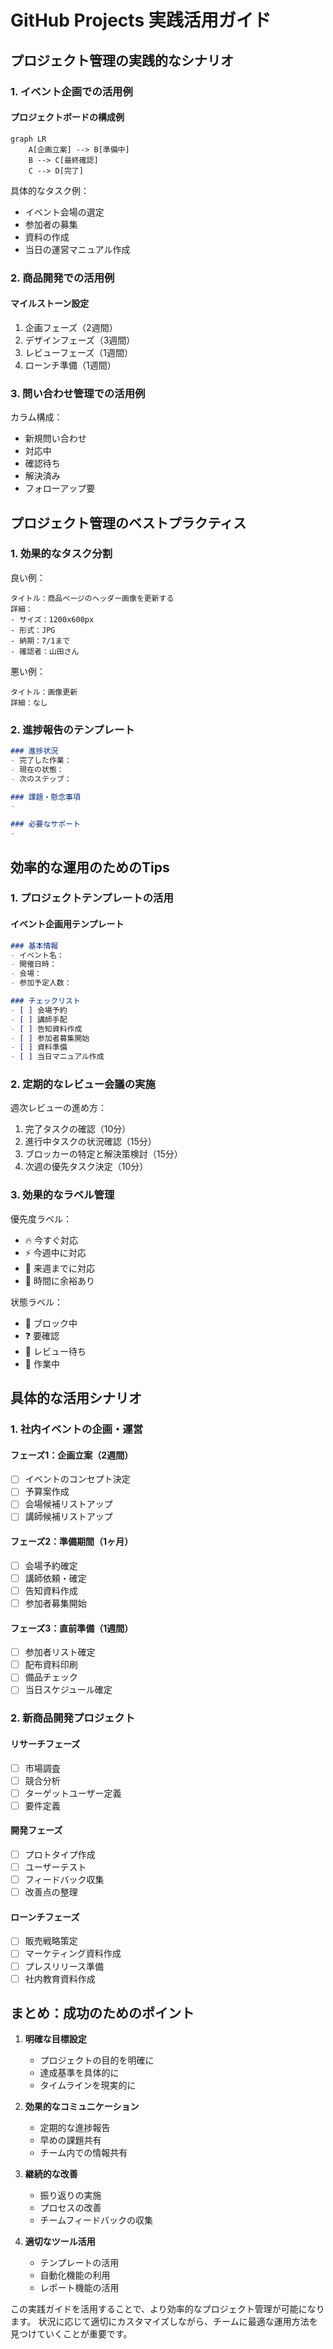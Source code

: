 # GitHub Projects 実践活用ガイド

## プロジェクト管理の実践的なシナリオ

### 1. イベント企画での活用例

#### プロジェクトボードの構成例

```mermaid
graph LR
    A[企画立案] --> B[準備中]
    B --> C[最終確認]
    C --> D[完了]
```

具体的なタスク例：
- イベント会場の選定
- 参加者の募集
- 資料の作成
- 当日の運営マニュアル作成

### 2. 商品開発での活用例

#### マイルストーン設定

1. 企画フェーズ（2週間）
2. デザインフェーズ（3週間）
3. レビューフェーズ（1週間）
4. ローンチ準備（1週間）

### 3. 問い合わせ管理での活用例

カラム構成：
- 新規問い合わせ
- 対応中
- 確認待ち
- 解決済み
- フォローアップ要

## プロジェクト管理のベストプラクティス

### 1. 効果的なタスク分割

良い例：
```
タイトル：商品ページのヘッダー画像を更新する
詳細：
- サイズ：1200x600px
- 形式：JPG
- 納期：7/1まで
- 確認者：山田さん
```

悪い例：
```
タイトル：画像更新
詳細：なし
```

### 2. 進捗報告のテンプレート

```markdown
### 進捗状況
- 完了した作業：
- 現在の状態：
- 次のステップ：

### 課題・懸念事項
- 

### 必要なサポート
- 
```

## 効率的な運用のためのTips

### 1. プロジェクトテンプレートの活用

#### イベント企画用テンプレート
```markdown
### 基本情報
- イベント名：
- 開催日時：
- 会場：
- 参加予定人数：

### チェックリスト
- [ ] 会場予約
- [ ] 講師手配
- [ ] 告知資料作成
- [ ] 参加者募集開始
- [ ] 資料準備
- [ ] 当日マニュアル作成
```

### 2. 定期的なレビュー会議の実施

週次レビューの進め方：
1. 完了タスクの確認（10分）
2. 進行中タスクの状況確認（15分）
3. ブロッカーの特定と解決策検討（15分）
4. 次週の優先タスク決定（10分）

### 3. 効果的なラベル管理

優先度ラベル：
- 🔥 今すぐ対応
- ⚡ 今週中に対応
- 📅 来週までに対応
- 🌟 時間に余裕あり

状態ラベル：
- 🚫 ブロック中
- ❓ 要確認
- 👀 レビュー待ち
- 🔄 作業中

## 具体的な活用シナリオ

### 1. 社内イベントの企画・運営

#### フェーズ1：企画立案（2週間）
- [ ] イベントのコンセプト決定
- [ ] 予算案作成
- [ ] 会場候補リストアップ
- [ ] 講師候補リストアップ

#### フェーズ2：準備期間（1ヶ月）
- [ ] 会場予約確定
- [ ] 講師依頼・確定
- [ ] 告知資料作成
- [ ] 参加者募集開始

#### フェーズ3：直前準備（1週間）
- [ ] 参加者リスト確定
- [ ] 配布資料印刷
- [ ] 備品チェック
- [ ] 当日スケジュール確定

### 2. 新商品開発プロジェクト

#### リサーチフェーズ
- [ ] 市場調査
- [ ] 競合分析
- [ ] ターゲットユーザー定義
- [ ] 要件定義

#### 開発フェーズ
- [ ] プロトタイプ作成
- [ ] ユーザーテスト
- [ ] フィードバック収集
- [ ] 改善点の整理

#### ローンチフェーズ
- [ ] 販売戦略策定
- [ ] マーケティング資料作成
- [ ] プレスリリース準備
- [ ] 社内教育資料作成

## まとめ：成功のためのポイント

1. **明確な目標設定**
   - プロジェクトの目的を明確に
   - 達成基準を具体的に
   - タイムラインを現実的に

2. **効果的なコミュニケーション**
   - 定期的な進捗報告
   - 早めの課題共有
   - チーム内での情報共有

3. **継続的な改善**
   - 振り返りの実施
   - プロセスの改善
   - チームフィードバックの収集

4. **適切なツール活用**
   - テンプレートの活用
   - 自動化機能の利用
   - レポート機能の活用

この実践ガイドを活用することで、より効率的なプロジェクト管理が可能になります。
状況に応じて適切にカスタマイズしながら、チームに最適な運用方法を見つけていくことが重要です。
